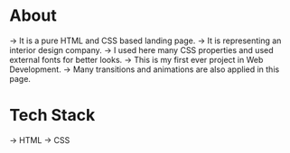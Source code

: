 
# About
-> It is a pure HTML and CSS based landing page.
-> It is representing an interior design company.
-> I used here many CSS properties and used external fonts for better looks.
-> This is my first ever project in Web Development.
-> Many transitions and animations are also applied in this page.

# Tech Stack
-> HTML
-> CSS